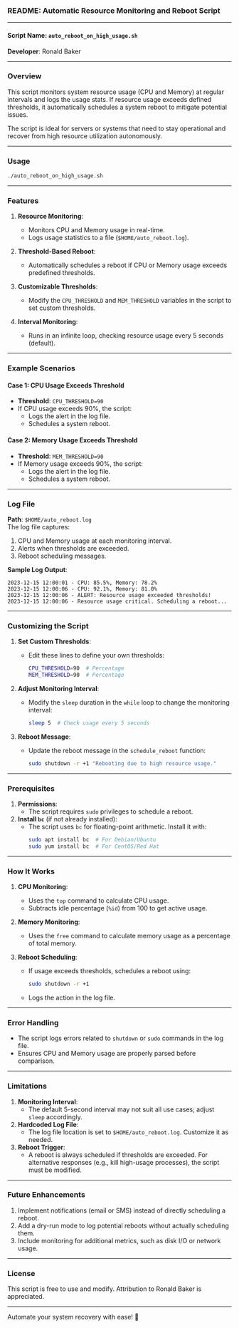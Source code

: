 ### **README: Automatic Resource Monitoring and Reboot Script**

---

#### **Script Name**: `auto_reboot_on_high_usage.sh`  
**Developer**: Ronald Baker  

---

### **Overview**
This script monitors system resource usage (CPU and Memory) at regular intervals and logs the usage stats. If resource usage exceeds defined thresholds, it automatically schedules a system reboot to mitigate potential issues.  

The script is ideal for servers or systems that need to stay operational and recover from high resource utilization autonomously.

---

### **Usage**
```bash
./auto_reboot_on_high_usage.sh
```

---

### **Features**
1. **Resource Monitoring**:
   - Monitors CPU and Memory usage in real-time.
   - Logs usage statistics to a file (`$HOME/auto_reboot.log`).

2. **Threshold-Based Reboot**:
   - Automatically schedules a reboot if CPU or Memory usage exceeds predefined thresholds.

3. **Customizable Thresholds**:
   - Modify the `CPU_THRESHOLD` and `MEM_THRESHOLD` variables in the script to set custom thresholds.

4. **Interval Monitoring**:
   - Runs in an infinite loop, checking resource usage every 5 seconds (default).

---

### **Example Scenarios**

#### **Case 1: CPU Usage Exceeds Threshold**
- **Threshold**: `CPU_THRESHOLD=90`
- If CPU usage exceeds 90%, the script:
  - Logs the alert in the log file.
  - Schedules a system reboot.

#### **Case 2: Memory Usage Exceeds Threshold**
- **Threshold**: `MEM_THRESHOLD=90`
- If Memory usage exceeds 90%, the script:
  - Logs the alert in the log file.
  - Schedules a system reboot.

---

### **Log File**
**Path**: `$HOME/auto_reboot.log`  
The log file captures:
1. CPU and Memory usage at each monitoring interval.
2. Alerts when thresholds are exceeded.
3. Reboot scheduling messages.

**Sample Log Output**:
```
2023-12-15 12:00:01 - CPU: 85.5%, Memory: 78.2%
2023-12-15 12:00:06 - CPU: 92.1%, Memory: 81.0%
2023-12-15 12:00:06 - ALERT: Resource usage exceeded thresholds!
2023-12-15 12:00:06 - Resource usage critical. Scheduling a reboot...
```

---

### **Customizing the Script**
1. **Set Custom Thresholds**:
   - Edit these lines to define your own thresholds:
     ```bash
     CPU_THRESHOLD=90  # Percentage
     MEM_THRESHOLD=90  # Percentage
     ```

2. **Adjust Monitoring Interval**:
   - Modify the `sleep` duration in the `while` loop to change the monitoring interval:
     ```bash
     sleep 5  # Check usage every 5 seconds
     ```

3. **Reboot Message**:
   - Update the reboot message in the `schedule_reboot` function:
     ```bash
     sudo shutdown -r +1 "Rebooting due to high resource usage."
     ```

---

### **Prerequisites**
1. **Permissions**:
   - The script requires `sudo` privileges to schedule a reboot.
2. **Install `bc`** (if not already installed):
   - The script uses `bc` for floating-point arithmetic. Install it with:
     ```bash
     sudo apt install bc  # For Debian/Ubuntu
     sudo yum install bc  # For CentOS/Red Hat
     ```

---

### **How It Works**
1. **CPU Monitoring**:
   - Uses the `top` command to calculate CPU usage.
   - Subtracts idle percentage (`%id`) from 100 to get active usage.

2. **Memory Monitoring**:
   - Uses the `free` command to calculate memory usage as a percentage of total memory.

3. **Reboot Scheduling**:
   - If usage exceeds thresholds, schedules a reboot using:
     ```bash
     sudo shutdown -r +1
     ```
   - Logs the action in the log file.

---

### **Error Handling**
- The script logs errors related to `shutdown` or `sudo` commands in the log file.
- Ensures CPU and Memory usage are properly parsed before comparison.

---

### **Limitations**
1. **Monitoring Interval**:
   - The default 5-second interval may not suit all use cases; adjust `sleep` accordingly.
2. **Hardcoded Log File**:
   - The log file location is set to `$HOME/auto_reboot.log`. Customize it as needed.
3. **Reboot Trigger**:
   - A reboot is always scheduled if thresholds are exceeded. For alternative responses (e.g., kill high-usage processes), the script must be modified.

---

### **Future Enhancements**
1. Implement notifications (email or SMS) instead of directly scheduling a reboot.
2. Add a dry-run mode to log potential reboots without actually scheduling them.
3. Include monitoring for additional metrics, such as disk I/O or network usage.

---

### **License**
This script is free to use and modify. Attribution to Ronald Baker is appreciated.

---

Automate your system recovery with ease! 🚀